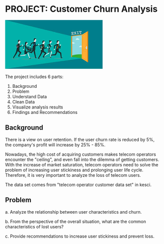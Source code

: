 # PROJECT: Customer Churn Analysis 
![cus-1](https://github.com/sichensong-99/Analysis-Projects/blob/master/Pics/cus-1.jpg)

The project includes 6 parts: 
1. Background
2. Problem
3. Understand Data
4. Clean Data
5. Visualize analysis results
6. Findings and Recommendations

## Background
There is a view on user retention. If the user churn rate is reduced by 5%, the company's profit will increase by 25% - 85%.

Nowadays, the high cost of acquiring customers makes telecom operators encounter the "ceiling", and even fall into the dilemma of getting customers. With the increase of market saturation, telecom operators need to solve the problem of increasing user stickiness and prolonging user life cycle. Therefore, it is very important to analyze the loss of telecom users. 

The data set comes from "telecom operator customer data set" in kesci.

## Problem
a. Analyze the relationship between user characteristics and churn. 

b. From the perspective of the overall situation, what are the common characteristics of lost users? 

c. Provide recommendations to increase user stickiness and prevent loss.
